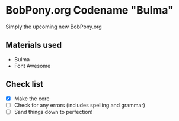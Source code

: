 # BobPony.org Codename "Bulma"
Simply the upcoming new BobPony.org
## Materials used
- Bulma
- Font Awesome
## Check list
- [x] Make the core
- [ ] Check for any errors (includes spelling and grammar)
- [ ] Sand things down to perfection!
